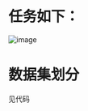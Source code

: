 # 任务如下：
![image](https://github.com/LijunZhang01/Openmmlab_AI/assets/87029081/71295278-9837-475d-b677-4f0fdb3e8269)
# 数据集划分
见代码
